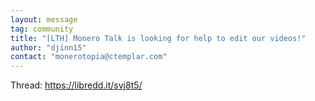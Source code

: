 ```yaml
---
layout: message
tag: community
title: "[LTH] Monero Talk is looking for help to edit our videos!"
author: "djinn15"	
contact: "monerotopia@ctemplar.com"
---
```


Thread: https://libredd.it/svj8t5/
